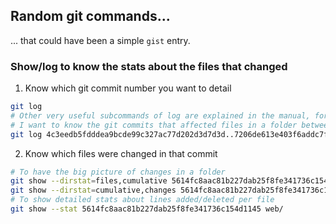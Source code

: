 ## Random git commands...
... that could have been a simple `gist` entry.

### Show/log to know the stats about the files that changed

1. Know which git commit number you want to detail
```sh
git log
# Other very useful subcommands of log are explained in the manual, for example
# I want to know the git commits that affected files in a folder between two identified commit IDs
git log 4c3eedb5fdddea9bcde99c327ac77d202d3d7d3d..7206de613e403f6addc7f56a8974c3b1d5f606fd web/PoCRANaaS/
```

2. Know which files were changed in that commit 
```sh
# To have the big picture of changes in a folder
git show --dirstat=files,cumulative 5614fc8aac81b227dab25f8fe341736c154d1145 web/
git show --dirstat=cumulative,changes 5614fc8aac81b227dab25f8fe341736c154d1145 web/
# To show detailed stats about lines added/deleted per file 
git show --stat 5614fc8aac81b227dab25f8fe341736c154d1145 web/
```
